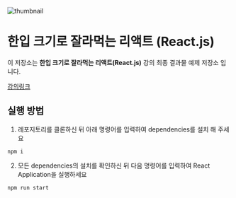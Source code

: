 ![thumbnail](https://user-images.githubusercontent.com/46296754/148776321-77f33e39-f99c-498f-99fb-c5d5783fc7d1.png)


# 한입 크기로 잘라먹는 리액트 (React.js)

이 저장소는 **한입 크기로 잘라먹는 리액트(React.js)** 강의 최종 결과물 예제 저장소 입니다.

[강의링크](https://www.udemy.com/course/winterlood-react-basic/?referralCode=CB775FCF68FAC7B4BF4C)


## 실행 방법

1. 레포지토리를 클론하신 뒤 아래 명령어를 입력하여 dependencies를 설치 해 주세요

```
npm i
```

2. 모든 dependencies의 설치를 확인하신 뒤 다음 명령어를 입력하여 React Application을 실행하세요

```
npm run start
```

